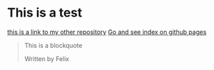 # This is a test

[this is a link to my other repository](https://github.com/Felix72396/interactive-comment-section.git)
[Go and see index on github pages](https://Felix72396.github.io/test.git)
> This is a blockquote
>
>Written by Felix